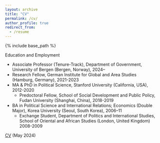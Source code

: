 ```yaml
---
layout: archive
title: "CV"
permalink: /cv/
author_profile: true
redirect_from:
  - /resume
---
```

{% include base_path %}  

Education and Employment

- Associate Professor (Tenure-Track), Department of Government, University of Bergen (Bergen, Norway), 2024–
- Research Fellow, German Institute for Global and Area Studies (Hamburg, Germany), 2021-2023
- MA & PhD in Political Science, Stanford University (California, USA), 2012-2020
   - Predoctoral Fellow, School of Social Development and Public Policy, Fudan University (Shanghai, China), 2018-2019
- BA in Political Science and International Relations; Economics (Double Major), Korea University (Seoul, South Korea), 2006–11
   - Exchange Student, Department of Politics and International Studies, School of Oriental and African Studies (London, United Kingdom) 2008-2009

[CV](https://drive.google.com/file/d/1dfyo3i-JFInbHklYnnsx27eP9VxValfP/view?usp=drive_link)
(May 2024)
